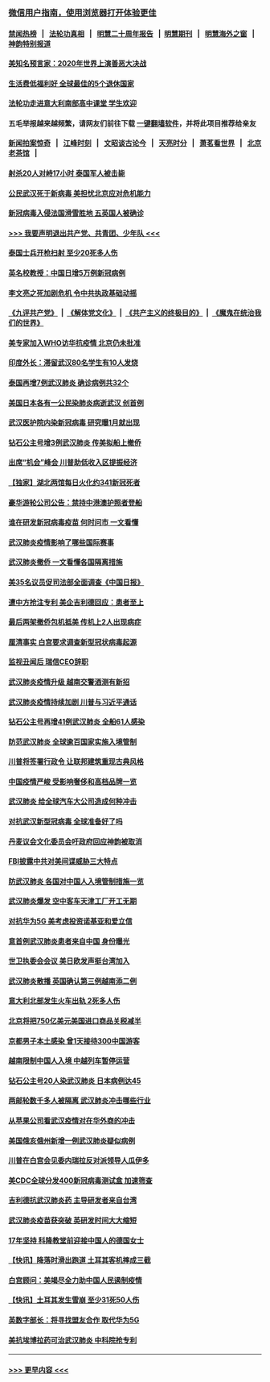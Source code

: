 ### [微信用户指南，使用浏览器打开体验更佳](https://github.com/gfw-breaker/banned-news1/blob/master/indexes/wechat-guide.md?t=0)
#### [禁闻热榜](热点新闻.md?t=0)  &nbsp;&nbsp;|&nbsp;&nbsp; [法轮功真相](https://github.com/gfw-breaker/truth/blob/master/README.md?t=0) &nbsp;&nbsp;|&nbsp;&nbsp; [明慧二十周年报告](https://github.com/gfw-breaker/mh-reports/blob/master/README.md?t=0) &nbsp;&nbsp;|&nbsp;&nbsp;[明慧期刊](https://github.com/gfw-breaker/mh-qikan) &nbsp;&nbsp;|&nbsp;&nbsp; [明慧海外之窗](https://github.com/gfw-breaker/mh-news/blob/master/README.md?t=0) &nbsp;&nbsp;|&nbsp;&nbsp; [神韵特别报道](https://github.com/gfw-breaker/mh-news/blob/master/shenyun.md?t=0)
#### [美知名预言家：2020年世界上演善恶大决战](../pages/nsc418/n11855418.md?t=02091822) 
#### [生活费低福利好 全球最佳的5个退休国家](../pages/nsc418/n11848347.md?t=02091822) 
#### [法轮功走进意大利南部高中课堂 学生欢迎](../pages/nsc418/n11853859.md?t=02091822) 
#### 五毛举报越来越频繁，请网友们前往下载 [一键翻墙软件](https://github.com/gfw-breaker/ssr-accounts)，并将此项目推荐给亲友
#### [新闻拍案惊奇](https://github.com/gfw-breaker/banned-news1/blob/master/pages/link4.md) &nbsp;&nbsp;|&nbsp;&nbsp; [江峰时刻](https://github.com/gfw-breaker/banned-news1/blob/master/pages/link4.md) &nbsp;&nbsp;|&nbsp;&nbsp; [文昭谈古论今](https://github.com/gfw-breaker/banned-news1/blob/master/pages/link4.md) &nbsp;&nbsp;|&nbsp;&nbsp; [天亮时分](https://github.com/gfw-breaker/banned-news1/blob/master/pages/link4.md) &nbsp;&nbsp;|&nbsp;&nbsp; [萧茗看世界](https://github.com/gfw-breaker/banned-news1/blob/master/pages/link4.md) &nbsp;&nbsp;|&nbsp;&nbsp; [北京老茶馆](https://github.com/gfw-breaker/banned-news1/blob/master/pages/link4.md) &nbsp;&nbsp;|&nbsp;&nbsp; 
#### [射杀20人对峙17小时 泰国军人被击毙](../pages/nsc418/n11854869.md?t=02091822) 
#### [公民武汉死于新病毒 美担忧北京应对危机能力](../pages/nsc418/n11854331.md?t=02091822) 
#### [新冠病毒入侵法国滑雪胜地 五英国人被确诊](../pages/nsc418/n11854307.md?t=02091822) 
#### [>>> 我要声明退出共产党、共青团、少年队 <<<](https://github.com/begood0513/goodnews/blob/master/quit/letter.md) 
#### [泰国士兵开枪扫射 至少20死多人伤](../pages/nsc418/n11854276.md?t=02091822) 
#### [英名校教授：中国日增5万例新冠病例](../pages/nsc418/n11854174.md?t=02091822) 
#### [李文亮之死加剧危机 令中共执政基础动摇](../pages/nsc418/n11854003.md?t=02091822) 
#### [《九评共产党》](https://github.com/begood0513/9ping.md/blob/master/README.md) &nbsp;|&nbsp; [《解体党文化》](../../../../jtdwh.md/blob/master/README.md)  &nbsp;|&nbsp; [《共产主义的终极目的》](../../../../gczydzjmd.md/blob/master/README.md) &nbsp;|&nbsp; [《魔鬼在统治我们的世界》](../../../../mgztzwmdsj.md/blob/master/README.md) 
#### [美专家加入WHO访华抗疫情 北京仍未批准](../pages/nsc418/n11854043.md?t=02091822) 
#### [印度外长：滞留武汉80名学生有10人发烧](../pages/nsc418/n11853821.md?t=02091822) 
#### [泰国再增7例武汉肺炎 确诊病例共32个](../pages/nsc418/n11853808.md?t=02091822) 
#### [美国日本各有一公民染肺炎病逝武汉 创首例](../pages/nsc418/n11853509.md?t=02091822) 
#### [武汉医护院内染新冠病毒 研究曝1月就出现](../pages/nsc418/n11852928.md?t=02091822) 
#### [钻石公主号增3例武汉肺炎 传美拟船上撤侨](../pages/nsc418/n11853240.md?t=02091822) 
#### [出席“机会”峰会 川普助低收入区提振经济](../pages/nsc418/n11853232.md?t=02091822) 
#### [【独家】湖北两馆每日火化约341新冠死者](../pages/nsc418/n11845444.md?t=02091822) 
#### [豪华游轮公司公告：禁持中港澳护照者登船](../pages/nsc418/n11852761.md?t=02091822) 
#### [谁在研发新冠病毒疫苗 何时问市 一文看懂](../pages/nsc418/n11852840.md?t=02091822) 
#### [武汉肺炎疫情影响了哪些国际赛事](../pages/nsc418/n11852441.md?t=02091822) 
#### [武汉肺炎撤侨 一文看懂各国隔离措施](../pages/nsc418/n11844216.md?t=02091822) 
#### [美35名议员促司法部全面调查《中国日报》](../pages/nsc418/n11852435.md?t=02091822) 
#### [遭中方抢注专利 美企吉利德回应：患者至上](../pages/nsc418/n11852037.md?t=02091822) 
#### [最后两架撤侨包机抵美 传机上2人出现病症](../pages/nsc418/n11852173.md?t=02091822) 
#### [厘清事实 白宫要求调查新型冠状病毒起源](../pages/nsc418/n11852106.md?t=02091822) 
#### [监视丑闻后 瑞信CEO辞职](../pages/nsc418/n11852127.md?t=02091822) 
#### [武汉肺炎疫情升级 越南交警酒测有新招](../pages/nsc418/n11851632.md?t=02091822) 
#### [武汉肺炎疫情持续加剧 川普与习近平通话](../pages/nsc418/n11851613.md?t=02091822) 
#### [钻石公主号再增41例武汉肺炎 全船61人感染](../pages/nsc418/n11850401.md?t=02091822) 
#### [防范武汉肺炎 全球逾百国家实施入境管制](../pages/nsc418/n11850557.md?t=02091822) 
#### [川普将签署行政令 让联邦建筑重现古典风格](../pages/nsc418/n11850654.md?t=02091822) 
#### [中国疫情严峻 受影响奢侈和高档品牌一览](../pages/nsc418/n11850319.md?t=02091822) 
#### [武汉肺炎 给全球汽车大公司造成何种冲击](../pages/nsc418/n11850056.md?t=02091822) 
#### [对抗武汉新型冠病毒 全球准备好了吗](../pages/nsc418/n11850142.md?t=02091822) 
#### [丹麦议会文化委员会吁政府回应神韵被取消](../pages/nsc418/n11849312.md?t=02091822) 
#### [FBI披露中共对美间谍威胁三大特点](../pages/nsc418/n11849700.md?t=02091822) 
#### [防武汉肺炎 各国对中国人入境管制措施一览](../pages/nsc418/n11838726.md?t=02091822) 
#### [武汉肺炎爆发 空中客车天津工厂开工无期](../pages/nsc418/n11849634.md?t=02091822) 
#### [对抗华为5G 美考虑投资诺基亚和爱立信](../pages/nsc418/n11849510.md?t=02091822) 
#### [意首例武汉肺炎患者来自中国 身份曝光](../pages/nsc418/n11849454.md?t=02091822) 
#### [世卫执委会会议 美日欧发声挺台湾加入](../pages/nsc418/n11849433.md?t=02091822) 
#### [武汉肺炎散播 英国确认第三例越南添二例](../pages/nsc418/n11849439.md?t=02091822) 
#### [意大利北部发生火车出轨 2死多人伤](../pages/nsc418/n11848999.md?t=02091822) 
#### [北京将把750亿美元美国进口商品关税减半](../pages/nsc418/n11848896.md?t=02091822) 
#### [京都男子本土感染 曾1天接待300中国游客](../pages/nsc418/n11848641.md?t=02091822) 
#### [越南限制中国人入境 中越列车暂停运营](../pages/nsc418/n11847844.md?t=02091822) 
#### [钻石公主号20人染武汉肺炎 日本病例达45](../pages/nsc418/n11847823.md?t=02091822) 
#### [两邮轮数千多人被隔离 武汉肺炎冲击哪些行业](../pages/nsc418/n11847456.md?t=02091822) 
#### [从苹果公司看武汉疫情对在华外商的冲击](../pages/nsc418/n11847586.md?t=02091822) 
#### [美国俄亥俄州新增一例武汉肺炎疑似病例](../pages/nsc418/n11847714.md?t=02091822) 
#### [川普在白宫会见委内瑞拉反对派领导人瓜伊多](../pages/nsc418/n11847391.md?t=02091822) 
#### [美CDC全球分发400新冠病毒测试盒 加速筛查](../pages/nsc418/n11847260.md?t=02091822) 
#### [吉利德抗武汉肺炎药 主导研发者来自台湾](../pages/nsc418/n11847064.md?t=02091822) 
#### [武汉肺炎疫苗获突破 英研发时间大大缩短](../pages/nsc418/n11846915.md?t=02091822) 
#### [17年坚持 科隆教堂前迎接中国人的德国女士](../pages/nsc418/n11846781.md?t=02091822) 
#### [【快讯】降落时滑出跑道 土耳其客机摔成三截](../pages/nsc418/n11847021.md?t=02091822) 
#### [白宫顾问：美竭尽全力助中国人民遏制疫情](../pages/nsc418/n11846756.md?t=02091822) 
#### [【快讯】土耳其发生雪崩 至少31死50人伤](../pages/nsc418/n11846680.md?t=02091822) 
#### [英数字部长：将寻找盟友合作 取代华为5G](../pages/nsc418/n11846485.md?t=02091822) 
#### [美抗埃博拉药可治武汉肺炎 中科院抢专利](../pages/nsc418/n11846409.md?t=02091822) 

----
#### [ >>> 更早内容 <<< ](../indexes/nsc418-earlier.md)
